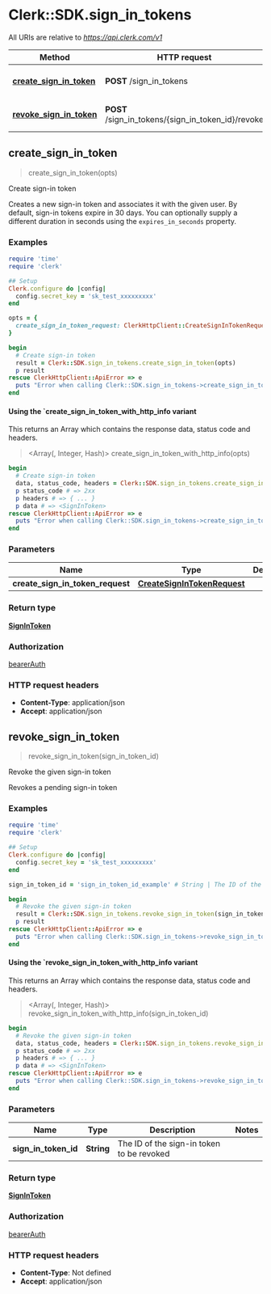 # Clerk::SDK.sign_in_tokens

All URIs are relative to *https://api.clerk.com/v1*

| Method | HTTP request | Description |
| ------ | ------------ | ----------- |
| [**create_sign_in_token**](SignInTokensApi.md#create_sign_in_token) | **POST** /sign_in_tokens | Create sign-in token |
| [**revoke_sign_in_token**](SignInTokensApi.md#revoke_sign_in_token) | **POST** /sign_in_tokens/{sign_in_token_id}/revoke | Revoke the given sign-in token |


## create_sign_in_token

> <SignInToken> create_sign_in_token(opts)

Create sign-in token

Creates a new sign-in token and associates it with the given user. By default, sign-in tokens expire in 30 days. You can optionally supply a different duration in seconds using the `expires_in_seconds` property.

### Examples

```ruby
require 'time'
require 'clerk'

## Setup
Clerk.configure do |config|
  config.secret_key = 'sk_test_xxxxxxxxx'
end

opts = {
  create_sign_in_token_request: ClerkHttpClient::CreateSignInTokenRequest.new # CreateSignInTokenRequest | 
}

begin
  # Create sign-in token
  result = Clerk::SDK.sign_in_tokens.create_sign_in_token(opts)
  p result
rescue ClerkHttpClient::ApiError => e
  puts "Error when calling Clerk::SDK.sign_in_tokens->create_sign_in_token: #{e}"
end
```

#### Using the `create_sign_in_token_with_http_info variant

This returns an Array which contains the response data, status code and headers.

> <Array(<SignInToken>, Integer, Hash)> create_sign_in_token_with_http_info(opts)

```ruby
begin
  # Create sign-in token
  data, status_code, headers = Clerk::SDK.sign_in_tokens.create_sign_in_token_with_http_info(opts)
  p status_code # => 2xx
  p headers # => { ... }
  p data # => <SignInToken>
rescue ClerkHttpClient::ApiError => e
  puts "Error when calling Clerk::SDK.sign_in_tokens->create_sign_in_token_with_http_info: #{e}"
end
```

### Parameters

| Name | Type | Description | Notes |
| ---- | ---- | ----------- | ----- |
| **create_sign_in_token_request** | [**CreateSignInTokenRequest**](CreateSignInTokenRequest.md) |  | [optional] |

### Return type

[**SignInToken**](SignInToken.md)

### Authorization

[bearerAuth](../README.md#bearerAuth)

### HTTP request headers

- **Content-Type**: application/json
- **Accept**: application/json


## revoke_sign_in_token

> <SignInToken> revoke_sign_in_token(sign_in_token_id)

Revoke the given sign-in token

Revokes a pending sign-in token

### Examples

```ruby
require 'time'
require 'clerk'

## Setup
Clerk.configure do |config|
  config.secret_key = 'sk_test_xxxxxxxxx'
end

sign_in_token_id = 'sign_in_token_id_example' # String | The ID of the sign-in token to be revoked

begin
  # Revoke the given sign-in token
  result = Clerk::SDK.sign_in_tokens.revoke_sign_in_token(sign_in_token_id)
  p result
rescue ClerkHttpClient::ApiError => e
  puts "Error when calling Clerk::SDK.sign_in_tokens->revoke_sign_in_token: #{e}"
end
```

#### Using the `revoke_sign_in_token_with_http_info variant

This returns an Array which contains the response data, status code and headers.

> <Array(<SignInToken>, Integer, Hash)> revoke_sign_in_token_with_http_info(sign_in_token_id)

```ruby
begin
  # Revoke the given sign-in token
  data, status_code, headers = Clerk::SDK.sign_in_tokens.revoke_sign_in_token_with_http_info(sign_in_token_id)
  p status_code # => 2xx
  p headers # => { ... }
  p data # => <SignInToken>
rescue ClerkHttpClient::ApiError => e
  puts "Error when calling Clerk::SDK.sign_in_tokens->revoke_sign_in_token_with_http_info: #{e}"
end
```

### Parameters

| Name | Type | Description | Notes |
| ---- | ---- | ----------- | ----- |
| **sign_in_token_id** | **String** | The ID of the sign-in token to be revoked |  |

### Return type

[**SignInToken**](SignInToken.md)

### Authorization

[bearerAuth](../README.md#bearerAuth)

### HTTP request headers

- **Content-Type**: Not defined
- **Accept**: application/json

